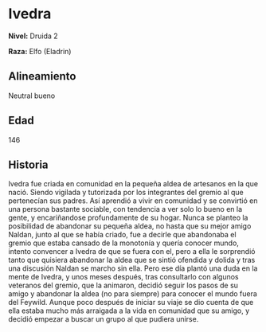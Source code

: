 # Ivedra

**Nivel:** Druida 2

**Raza:** Elfo (Eladrin)

## Alineamiento
Neutral bueno

## Edad
146

## Historia
Ivedra fue criada en comunidad en la pequeña aldea de artesanos en la que nació. Siendo vigilada y tutorizada por los integrantes del gremio al que pertenecían sus padres. Así aprendió a vivir en comunidad y se convirtió en una persona bastante sociable, con tendencia a ver solo lo bueno en la gente, y encariñandose profundamente de su hogar.
Nunca se planteo la posibilidad de abandonar su pequeña aldea, no hasta que su mejor amigo Naldan, junto al que se había criado, fue a decirle que abandonaba el gremio que estaba cansado de la monotonía y quería conocer mundo, intento convencer a Ivedra de que se fuera con el, pero a ella le sorprendió tanto que quisiera abandonar la aldea que se sintió ofendida y dolida y tras una discusión Naldan se marcho sin ella. 
Pero ese día plantó una duda en la mente de Ivedra, y unos meses después, tras consultarlo con algunos veteranos del gremio, que la animaron, decidió seguir los pasos de su amigo y abandonar la aldea (no para siempre) para conocer el mundo fuera del Feywild. Aunque poco después de iniciar su viaje se dio cuenta de que ella estaba mucho más arraigada a la vida en comunidad que su amigo, y decidió empezar a buscar un grupo al que pudiera unirse.


